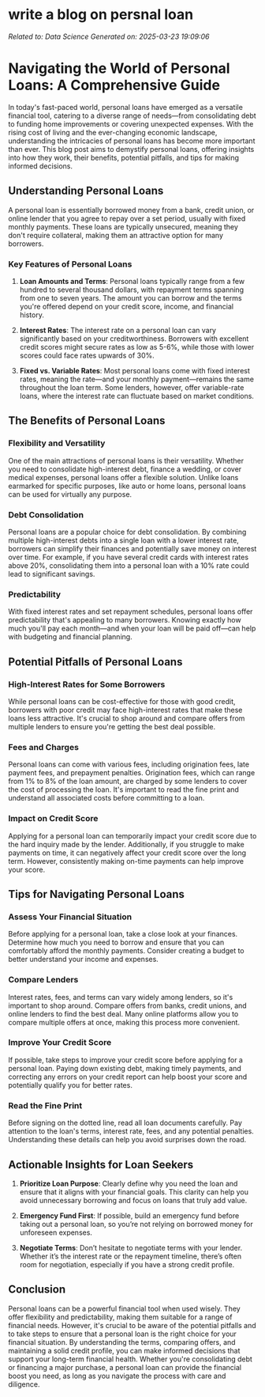 # write a blog on persnal loan

*Related to: Data Science*
*Generated on: 2025-03-23 19:09:06*

# Navigating the World of Personal Loans: A Comprehensive Guide

In today's fast-paced world, personal loans have emerged as a versatile financial tool, catering to a diverse range of needs—from consolidating debt to funding home improvements or covering unexpected expenses. With the rising cost of living and the ever-changing economic landscape, understanding the intricacies of personal loans has become more important than ever. This blog post aims to demystify personal loans, offering insights into how they work, their benefits, potential pitfalls, and tips for making informed decisions.

## Understanding Personal Loans

A personal loan is essentially borrowed money from a bank, credit union, or online lender that you agree to repay over a set period, usually with fixed monthly payments. These loans are typically unsecured, meaning they don't require collateral, making them an attractive option for many borrowers.

### Key Features of Personal Loans
1. **Loan Amounts and Terms**: Personal loans typically range from a few hundred to several thousand dollars, with repayment terms spanning from one to seven years. The amount you can borrow and the terms you're offered depend on your credit score, income, and financial history.

2. **Interest Rates**: The interest rate on a personal loan can vary significantly based on your creditworthiness. Borrowers with excellent credit scores might secure rates as low as 5-6%, while those with lower scores could face rates upwards of 30%.

3. **Fixed vs. Variable Rates**: Most personal loans come with fixed interest rates, meaning the rate—and your monthly payment—remains the same throughout the loan term. Some lenders, however, offer variable-rate loans, where the interest rate can fluctuate based on market conditions.

## The Benefits of Personal Loans

### Flexibility and Versatility

One of the main attractions of personal loans is their versatility. Whether you need to consolidate high-interest debt, finance a wedding, or cover medical expenses, personal loans offer a flexible solution. Unlike loans earmarked for specific purposes, like auto or home loans, personal loans can be used for virtually any purpose.

### Debt Consolidation

Personal loans are a popular choice for debt consolidation. By combining multiple high-interest debts into a single loan with a lower interest rate, borrowers can simplify their finances and potentially save money on interest over time. For example, if you have several credit cards with interest rates above 20%, consolidating them into a personal loan with a 10% rate could lead to significant savings.

### Predictability

With fixed interest rates and set repayment schedules, personal loans offer predictability that's appealing to many borrowers. Knowing exactly how much you'll pay each month—and when your loan will be paid off—can help with budgeting and financial planning.

## Potential Pitfalls of Personal Loans

### High-Interest Rates for Some Borrowers

While personal loans can be cost-effective for those with good credit, borrowers with poor credit may face high-interest rates that make these loans less attractive. It's crucial to shop around and compare offers from multiple lenders to ensure you're getting the best deal possible.

### Fees and Charges

Personal loans can come with various fees, including origination fees, late payment fees, and prepayment penalties. Origination fees, which can range from 1% to 8% of the loan amount, are charged by some lenders to cover the cost of processing the loan. It's important to read the fine print and understand all associated costs before committing to a loan.

### Impact on Credit Score

Applying for a personal loan can temporarily impact your credit score due to the hard inquiry made by the lender. Additionally, if you struggle to make payments on time, it can negatively affect your credit score over the long term. However, consistently making on-time payments can help improve your score.

## Tips for Navigating Personal Loans

### Assess Your Financial Situation

Before applying for a personal loan, take a close look at your finances. Determine how much you need to borrow and ensure that you can comfortably afford the monthly payments. Consider creating a budget to better understand your income and expenses.

### Compare Lenders

Interest rates, fees, and terms can vary widely among lenders, so it's important to shop around. Compare offers from banks, credit unions, and online lenders to find the best deal. Many online platforms allow you to compare multiple offers at once, making this process more convenient.

### Improve Your Credit Score

If possible, take steps to improve your credit score before applying for a personal loan. Paying down existing debt, making timely payments, and correcting any errors on your credit report can help boost your score and potentially qualify you for better rates.

### Read the Fine Print

Before signing on the dotted line, read all loan documents carefully. Pay attention to the loan's terms, interest rate, fees, and any potential penalties. Understanding these details can help you avoid surprises down the road.

## Actionable Insights for Loan Seekers

1. **Prioritize Loan Purpose**: Clearly define why you need the loan and ensure that it aligns with your financial goals. This clarity can help you avoid unnecessary borrowing and focus on loans that truly add value.

2. **Emergency Fund First**: If possible, build an emergency fund before taking out a personal loan, so you’re not relying on borrowed money for unforeseen expenses.

3. **Negotiate Terms**: Don’t hesitate to negotiate terms with your lender. Whether it’s the interest rate or the repayment timeline, there’s often room for negotiation, especially if you have a strong credit profile.

## Conclusion

Personal loans can be a powerful financial tool when used wisely. They offer flexibility and predictability, making them suitable for a range of financial needs. However, it's crucial to be aware of the potential pitfalls and to take steps to ensure that a personal loan is the right choice for your financial situation. By understanding the terms, comparing offers, and maintaining a solid credit profile, you can make informed decisions that support your long-term financial health. Whether you're consolidating debt or financing a major purchase, a personal loan can provide the financial boost you need, as long as you navigate the process with care and diligence.
